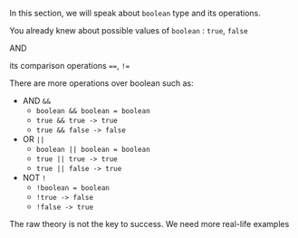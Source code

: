 In this section, we will speak about `boolean` type and its operations.

You already knew about possible values of `boolean` : `true`, `false`

AND

its comparison operations `==`, `!=`

There are more operations over boolean such as:

* AND `&&`
  * `boolean && boolean = boolean`
  * `true && true -> true`
  * `true && false -> false`
* OR `||`
  * `boolean || boolean = boolean`
  * `true || true -> true`
  * `true || false -> true`
* NOT `!`
  * `!boolean = boolean`
  * `!true -> false`
  * `!false -> true`

The raw theory is not the key to success. We need more real-life examples